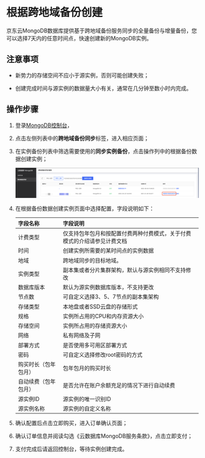 # 根据跨地域备份创建

京东云MongoDB数据库提供基于跨地域备份服务同步的全量备份与增量备份，您可以选择7天内的任意时间点，快速创建新的MongoDB实例。



## 注意事项

- 新势力的存储空间不应小于源实例，否则可能创建失败；

- 创建完成时间与源实例的数据量大小有关，通常在几分钟至数小时内完成。



## 操作步骤

1. 登录[MongoDB控制台](https://mongodb-console.jdcloud.com/mongodb)，

2. 点击左侧列表中的**跨地域备份同步**标签，进入相应页面；

3. 在实例备份列表中筛选需要使用的**同步实例备份**，点击操作列中的根据备份数据创建实例；

   ![img](../../../../../../image/mongodb/createBySyn.png)

   

4. 在根据备份数据创建实例页面中选择配置，字段说明如下：

   | 字段名称             | 字段说明                                                     |
   | -------------------- | ------------------------------------------------------------ |
   | 计费类型             | 仅支持包年包月和按配置付费两种付费模式，关于付费模式的介绍请参见计费文档 |
   | 时间                 | 创建实例所需要的某时间点的实例数据                           |
   | 地域                 | 跨地域同步的目标地域。                                       |
   | 实例类型             | 副本集或者分片集群架构，默认与源实例相同不支持修改           |
   | 数据库版本           | 默认为源实例数据库版本，不支持更改                           |
   | 节点数               | 可自定义选择3、5、7节点的副本集架构                          |
   | 存储类型             | 本地盘或者SSD云盘的存储形式                                  |
   | 规格                 | 实例所占用的CPU和内存资源大小                                |
   | 存储空间             | 实例所占用的存储资源大小                                     |
   | 网络                 | 私有网络及子网                                               |
   | 部署方式             | 是否使用多可用区部署方式                                     |
   | 密码                 | 可自定义选择修改root密码的方式                               |
   | 购买时长（包年包月） | 包年包月的购买时长                                           |
   | 自动续费（包年包月） | 是否允许在账户余额充足的情况下进行自动续费                   |
   | 源实例ID             | 源实例的唯一识别ID                                           |
   | 源实例名称           | 源实例的自定义名称                                           |

5. 确认配置后点击立即购买，进入订单确认页面；

6. 确认订单信息并阅读勾选《云数据库MongoDB服务条款》，点击立即支付；

7. 支付完成后请返回控制台，等待实例创建完成。
